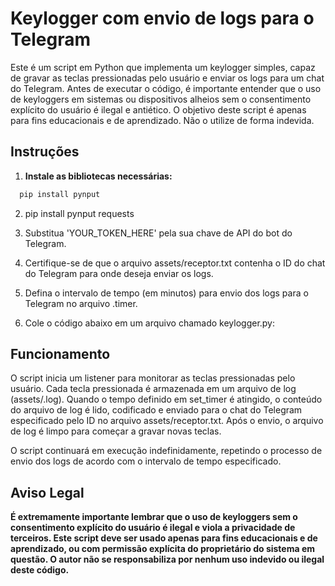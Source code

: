 # Keylogger com envio de logs para o Telegram

Este é um script em Python que implementa um keylogger simples, capaz de gravar as teclas pressionadas pelo usuário e enviar os logs para um chat do Telegram. Antes de executar o código, é importante entender que o uso de keyloggers em sistemas ou dispositivos alheios sem o consentimento explícito do usuário é ilegal e antiético. O objetivo deste script é apenas para fins educacionais e de aprendizado. Não o utilize de forma indevida.

## Instruções

1. **Instale as bibliotecas necessárias:**

```bash
  pip install pynput
```
2. pip install pynput requests

3. Substitua 'YOUR_TOKEN_HERE' pela sua chave de API do bot do Telegram.

4. Certifique-se de que o arquivo assets/receptor.txt contenha o ID do chat do Telegram para onde deseja enviar os logs.

5. Defina o intervalo de tempo (em minutos) para envio dos logs para o Telegram no arquivo .timer.

6. Cole o código abaixo em um arquivo chamado keylogger.py:

## Funcionamento

O script inicia um listener para monitorar as teclas pressionadas pelo usuário. Cada tecla pressionada é armazenada em um arquivo de log (assets/.log). Quando o tempo definido em set_timer é atingido, o conteúdo do arquivo de log é lido, codificado e enviado para o chat do Telegram especificado pelo ID no arquivo assets/receptor.txt. Após o envio, o arquivo de log é limpo para começar a gravar novas teclas.

O script continuará em execução indefinidamente, repetindo o processo de envio dos logs de acordo com o intervalo de tempo especificado.

## Aviso Legal

**É extremamente importante lembrar que o uso de keyloggers sem o consentimento explícito do usuário é ilegal e viola a privacidade de terceiros. Este script deve ser usado apenas para fins educacionais e de aprendizado, ou com permissão explícita do proprietário do sistema em questão. O autor não se responsabiliza por nenhum uso indevido ou ilegal deste código.**
